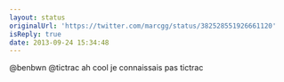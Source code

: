 ```yaml
---
layout: status
originalUrl: 'https://twitter.com/marcgg/status/382528551926661120'
isReply: true
date: 2013-09-24 15:34:48
---
```


@benbwn @tictrac ah cool je connaissais pas tictrac
